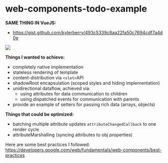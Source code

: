 # web-components-todo-example

__SAME THING IN VueJS:__
- https://gist.github.com/kylerberry/493c5339c8aa22fa50c7694cdf7a4d0e

![](https://uc98551cb20250f4f788f1825e18.previews.dropboxusercontent.com/p/orig/AAZduqLmGnIw3WvvalgD-MNqc3S4tiiOx-z-kqsHorLgXqpBsYxyAAPav_8IT2j3pc1DUMPCvWRKEAZlua5BhkKsDfMBMIs-ebxeXditKTBEPedU8JCqm-OiQJUMOSoY6pmS298Pic92dYk5kxtKX0PZFo4UrlRTyG0gH2u7jHPLDDgY9vhVAnqS16KKuxUVLadm8GkUmoFcIUz4iUWtCBiEc0fON3t1UBnAEuG2-qAK8VWjybvg0fDjATPgXlqo2eC2ebZHZGZ8vjNBNWK8mzfM3XoDfqdd2NZC8-mvYi4i7BT_BeXER5_SGdWNaSHNUSx9PTBuASmIP2GAkwJtLpzUuZBn83Vb4r2-LdAOoUKBpEU3Pwq2FjMOT9Qb6ZK9lacMxp_h3uHCCoPxBFy1vM0oNoUtXFvOe2B9ktMtmQ_vA33Z2INQoGX_HKuh0UJaKj7llV1FwwJ2zohWmDEJ4z-H/p.gif?size_mode=5)

__Things I wanted to achieve:__
- completely native implementation
- stateless rendering of template
- content-distribution via `<slot>`API
- shadowRoot encapsulation (scoped styles and hiding implementation)
- unidirectional dataflow, achieved via:
  - using attributes for data communication to children
  - using dispatched events for communication with parents
- provide an example of setters for passing rich data (arrays, objects)

__Things that could be optimized:__
- batching multiple attribute updates `attributeChangedCallback` to one render cycle
- attributeMarshalling (syncing attributes to obj properties)

Here are some best practices I followed: https://developers.google.com/web/fundamentals/web-components/best-practices
